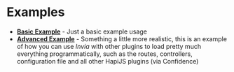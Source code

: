 # Examples

* **[Basic Example](https://github.com/jhyland87/invia/tree/master/examples/basic)** - Just a basic example usage
* **[Advanced Example](https://github.com/jhyland87/invia/tree/master/examples/advanced)** - Something a little more realistic, this is an example of how you can use *Invia* with other plugins to load pretty much everything programmatically, such as the routes, controllers, configuration file and all other HapiJS plugins (via Confidence)